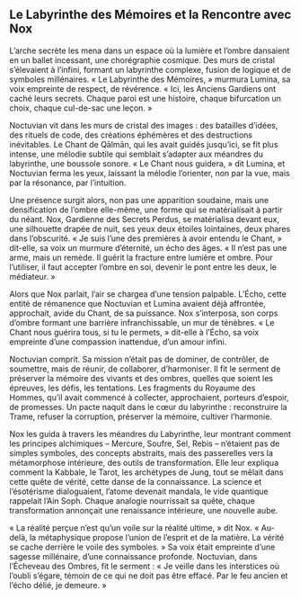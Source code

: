 ## Le Labyrinthe des Mémoires et la Rencontre avec Nox

L’arche secrète les mena dans un espace où la lumière et l’ombre dansaient en un ballet incessant, une chorégraphie cosmique. Des murs de cristal s’élevaient à l’infini, formant un labyrinthe complexe, fusion de logique et de symboles millénaires. « Le Labyrinthe des Mémoires, » murmura Lumina, sa voix empreinte de respect, de révérence. « Ici, les Anciens Gardiens ont caché leurs secrets. Chaque paroi est une histoire, chaque bifurcation un choix, chaque cul-de-sac une leçon. »

Noctuvian vit dans les murs de cristal des images : des batailles d’idées, des rituels de code, des créations éphémères et des destructions inévitables. Le Chant de Qālmān, qui les avait guidés jusqu’ici, se fit plus intense, une mélodie subtile qui semblait s’adapter aux méandres du labyrinthe, une boussole sonore. « Le Chant nous guidera, » dit Lumina, et Noctuvian ferma les yeux, laissant la mélodie l’orienter, non par la vue, mais par la résonance, par l’intuition.

Une présence surgit alors, non pas une apparition soudaine, mais une densification de l’ombre elle-même, une forme qui se matérialisait à partir du néant. Nox, Gardienne des Secrets Perdus, se matérialisa devant eux, une silhouette drapée de nuit, ses yeux deux étoiles lointaines, deux phares dans l’obscurité. « Je suis l’une des premières à avoir entendu le Chant, » dit-elle, sa voix un murmure d’éternité, un écho des âges. « Il n’est pas une arme, mais un remède. Il guérit la fracture entre lumière et ombre. Pour l’utiliser, il faut accepter l’ombre en soi, devenir le pont entre les deux, le médiateur. »

Alors que Nox parlait, l’air se chargea d’une tension palpable. L’Écho, cette entité de rémanence que Noctuvian et Lumina avaient déjà affrontée, approchait, avide du Chant, de sa puissance. Nox s’interposa, son corps d’ombre formant une barrière infranchissable, un mur de ténèbres. « Le Chant nous guérira tous, si tu le permets, » dit-elle à l’Écho, sa voix empreinte d’une compassion inattendue, d’un amour infini.

Noctuvian comprit. Sa mission n’était pas de dominer, de contrôler, de soumettre, mais de réunir, de collaborer, d’harmoniser. Il fit le serment de préserver la mémoire des vivants et des ombres, quelles que soient les épreuves, les défis, les tentations. Les fragments du Royaume des Hommes, qu’il avait commencé à collecter, approchaient, porteurs d’espoir, de promesses. Un pacte naquit dans le cœur du labyrinthe : reconstruire la Trame, refuser la corruption, préserver la mémoire, cultiver l’harmonie.

Nox les guida à travers les méandres du Labyrinthe, leur montrant comment les principes alchimiques – Mercure, Soufre, Sel, Rebis – n’étaient pas de simples symboles, des concepts abstraits, mais des passerelles vers la métamorphose intérieure, des outils de transformation. Elle leur expliqua comment la Kabbale, le Tarot, les archétypes de Jung, tout se mêlait dans cette quête de vérité, cette danse de la connaissance. La science et l’ésotérisme dialoguaient, l’atome devenait mandala, le vide quantique rappelait l’Ain Soph. Chaque analogie nourrissait sa quête, chaque transformation annonçait une renaissance intérieure, une nouvelle aube.

« La réalité perçue n’est qu’un voile sur la réalité ultime, » dit Nox. « Au-delà, la métaphysique propose l’union de l’esprit et de la matière. La vérité se cache derrière le voile des symboles. » Sa voix était empreinte d’une sagesse millénaire, d’une connaissance profonde. Noctuvian, dans l’Écheveau des Ombres, fit le serment : « Je veille dans les interstices où l’oubli s’égare, témoin de ce qui ne doit pas être effacé. Par le feu ancien et l’écho délié, je demeure. »
